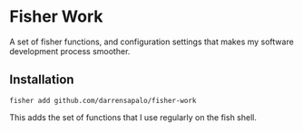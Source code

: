 # Fisher Work

A set of fisher functions, and configuration settings that makes my software development process smoother.

## Installation

`fisher add github.com/darrensapalo/fisher-work`

This adds the set of functions that I use regularly on the fish shell.